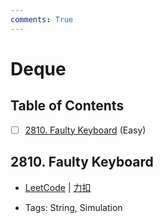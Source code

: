 ```yaml
---
comments: True
---
```


# Deque

## Table of Contents

- [ ] [2810. Faulty Keyboard](#2810-faulty-keyboard) (Easy)


## 2810. Faulty Keyboard

-    [LeetCode](https://leetcode.com/problems/faulty-keyboard/) | [力扣](https://leetcode.cn/problems/faulty-keyboard/)

-   Tags: String, Simulation



